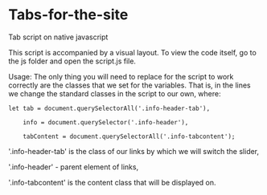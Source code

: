 # Tabs-for-the-site
Tab script on native javascript


This script is accompanied by a visual layout. To view the code itself, go to the js folder and open the script.js file.

Usage:
The only thing you will need to replace for the script to work correctly are the classes that we set for the variables. 
That is, in the lines we change the standard classes in the script to our own, where:


    let tab = document.querySelectorAll('.info-header-tab'),  
    
        info = document.querySelector('.info-header'),
    
        tabContent = document.querySelectorAll('.info-tabcontent');

'.info-header-tab' is the class of our links by which we will switch the slider,

'.info-header' - parent element of links,

'.info-tabcontent' is the content class that will be displayed on.
